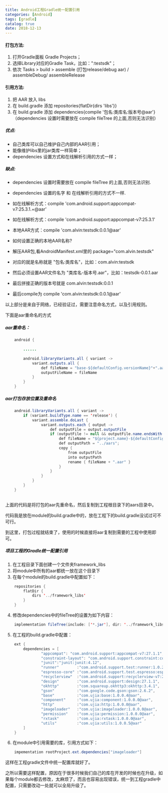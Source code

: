 ```yaml
---
title: Android工程Gradle统一配置引用
categories: [Android]
tags: [gradle]
catalog: true
date: 2018-12-13
---
```

#### 打包方法:

1. 打开Gradle面板 Gradle Projects；
2. 选择Library对应的Gradle Task，比如：":testsdk"；
3. 依次 Tasks > build > assemble (打包release/debug aar) / assembleDebug/ assembleRelease

#### 引用方法:

1. 把 AAR 放入 libs
2. 在 build.gradle 添加 repositories{flatDir{dirs 'libs'}}
3. 在 build.gradle 添加 dependencies{compile '包名:类库名:版本号@aar'}（dependencies 设置时需要放在 compile fileTree 的上面,否则无法识别）

##### 优点:

- 自己类库可以自己维护自己内部的AAR引用；
- 能像维护libs里的jar类库一样简单；
- dependencies 设置方式和在线解析引用的方式一样；

##### 缺点:

- dependencies 设置时需要放在 compile fileTree 的上面,否则无法识别.
- dependencies 设置的名字 和 在线解析引用的方式不一样.
- 如在线解析方式：compile 'com.android.support:appcompat-v7:25.3.1.+@aar'
- 如在线解析方式：compile 'com.android.support:appcompat-v7:25.3.1'
- 本地AAR方式：compile 'com.alvin:testsdk:0.0.1@aar'
- 如何设置正确的本地AAR名称?

- 解压AAR包,看AndroidManifest.xml里的 package="com.alvin.testsdk"
- 对应的就是名称就是 "包名:类库名"，比如：com.alvin:testsdk
- 然后必须设置AAR文件名为 "类库名-版本号.aar"，比如：testsdk-0.0.1.aar
- 最后拼接正确的版本号就是 com.alvin:testsdk:0.0.1
- 最后compile为 compile 'com.alvin:testsdk:0.0.1@aar'
 
以上部分是来自于网络，已经验证过，需要注意命名方式，以及引用规则。

下面是aar重命名的方式


##### aar重命名：

```java
    android {
        
        ......
        
        android.libraryVariants.all { variant ->
            variant.outputs.all {
                def fileName = "base-${defaultConfig.versionName}"+".aar"
                outputFileName = fileName
            }
        }
    }
```

##### aar打包存放位置及重命名

```java
    android.libraryVariants.all { variant ->
        if (variant.buildType.name == 'release') {
            variant.assemble.doLast {
                variant.outputs.each { output ->
                    def outputFile = output.outputFile
                    if (outputFile != null && outputFile.name.endsWith('.aar')) {
                        def fileName = "${project.name}-${defaultConfig.versionName}"
                        def outputPath = "../aars";
                        copy {
                            from outputFile
                            into outputPath
                            rename { fileName + ".aar" }
                        }
                    }
                }
            }
        }
    }
    
```

上面的代码是将打包的aar先重命名，然后复制到工程根目录下的aars目录中。

代码我是放在module的build.gradle中的，放在工程下的build.gradle没试过可不可行。

到这里，打包过程就结束了，使用的时候直接将aar复制到需要的工程中使用即可。


##### 项目工程的Gradle统一配置引用

1. 在工程目录下面创建一个文件夹framework_libs
2. 将module中所有的aar都统一放在这个目录下
3. 在每个module的build.gradle中配置如下：

```java
    repositories {
        flatDir {
            dirs '../framework_libs'
        }
    }
```
4. 修改dependencies中的fileTree的设置为如下内容：
    
```java
    implementation fileTree(include: ['*.jar'], dir: '../framework_libs')
```

5. 在工程的build.gradle中配置：

```java
    ext {
        dependencies = [
                "appcompat": "com.android.support:appcompat-v7:27.1.1",
                "constraint-layout": "com.android.support.constraint:constraint-layout:1.1.2",
                "junit":"junit:junit:4.12",
                "runner"        :"com.android.support.test:runner:1.0.2",
                "espresso-core" :"com.android.support.test.espresso:espresso-core:3.0.2",
                "recyclerview"  :"com.android.support:recyclerview-v7:27.1.1",
                "design"        :"com.android.support:design:27.1.1",
                "okhttp"        :"com.squareup.okhttp3:okhttp:3.4.1",
                "gson"          :"com.google.code.gson:gson:2.6.2",
                "base"          :"com.ujia:base:1.0.0.4@aar",
                "component"     :"com.ujia:component:1.0.0.0@aar",
                "http"          :"com.ujia:http:1.0.0.0@aar",
                "imageloader"   :"com.ujia:imageloader:1.0.0.0@aar",
                "permission"    :"com.ujia:permission:1.0.0.0@aar",
                "rxtask"        :"com.ujia:rxtask:1.0.0.0@aar",
                "utils"         :"com.ujia:utils:1.0.0.5@aar"
        ]
    }
```

6. 在module中引用需要的库，引用方式如下：

```java
    impementation rootProject.ext.dependencies["imageloader"]
```

这样在工程gradle文件中统一配置库就好了。

之所以需要这样配置，原因在于很多时候我们自己的库在开发的时候也在升级，如果每个module都去修改，太麻烦了，而且也容易出现错误，统一到工程gradle中配置，只需要改动一处就可以全局升级了。
